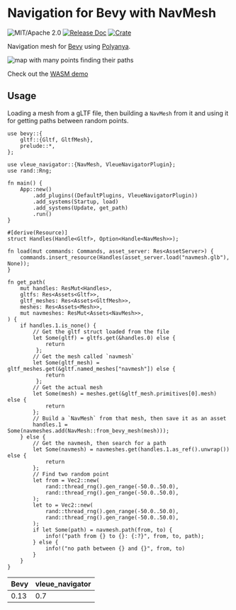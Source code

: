 # Navigation for Bevy with NavMesh

![MIT/Apache 2.0](https://img.shields.io/badge/license-MIT%2FApache-blue.svg)
[![Release Doc](https://docs.rs/vleue_navigator/badge.svg)](https://docs.rs/vleue_navigator)
[![Crate](https://img.shields.io/crates/v/vleue_navigator.svg)](https://crates.io/crates/vleue_navigator)

Navigation mesh for [Bevy](http://github.com/bevyengine/bevy) using [Polyanya](https://github.com/vleue/polyanya).

![map with many points finding their paths](https://raw.githubusercontent.com/vleue/vleue_navigator/main/screenshots/many.png)

Check out the [WASM demo](https://vleue.github.io/vleue_navigator/)

## Usage

Loading a mesh from a gLTF file, then building a `NavMesh` from it and using it for getting paths between random points.

```rust,no_run
use bevy::{
    gltf::{Gltf, GltfMesh},
    prelude::*,
};

use vleue_navigator::{NavMesh, VleueNavigatorPlugin};
use rand::Rng;

fn main() {
    App::new()
        .add_plugins((DefaultPlugins, VleueNavigatorPlugin))
        .add_systems(Startup, load)
        .add_systems(Update, get_path)
        .run()
}

#[derive(Resource)]
struct Handles(Handle<Gltf>, Option<Handle<NavMesh>>);

fn load(mut commands: Commands, asset_server: Res<AssetServer>) {
    commands.insert_resource(Handles(asset_server.load("navmesh.glb"), None));
}

fn get_path(
    mut handles: ResMut<Handles>,
    gltfs: Res<Assets<Gltf>>,
    gltf_meshes: Res<Assets<GltfMesh>>,
    meshes: Res<Assets<Mesh>>,
    mut navmeshes: ResMut<Assets<NavMesh>>,
) {
    if handles.1.is_none() {
        // Get the gltf struct loaded from the file
        let Some(gltf) = gltfs.get(&handles.0) else {
            return
         };
        // Get the mesh called `navmesh`
        let Some(gltf_mesh) = gltf_meshes.get(&gltf.named_meshes["navmesh"]) else {
            return
         };
        // Get the actual mesh
        let Some(mesh) = meshes.get(&gltf_mesh.primitives[0].mesh) else {
            return
        };
        // Build a `NavMesh` from that mesh, then save it as an asset
        handles.1 = Some(navmeshes.add(NavMesh::from_bevy_mesh(mesh)));
    } else {
        // Get the navmesh, then search for a path
        let Some(navmesh) = navmeshes.get(handles.1.as_ref().unwrap()) else {
            return
        };
        // Find two random point
        let from = Vec2::new(
            rand::thread_rng().gen_range(-50.0..50.0),
            rand::thread_rng().gen_range(-50.0..50.0),
        );
        let to = Vec2::new(
            rand::thread_rng().gen_range(-50.0..50.0),
            rand::thread_rng().gen_range(-50.0..50.0),
        );
        if let Some(path) = navmesh.path(from, to) {
            info!("path from {} to {}: {:?}", from, to, path);
        } else {
            info!("no path between {} and {}", from, to)
        }
    }
}
```

|Bevy|vleue_navigator|
|---|---|
|0.13|0.7|
